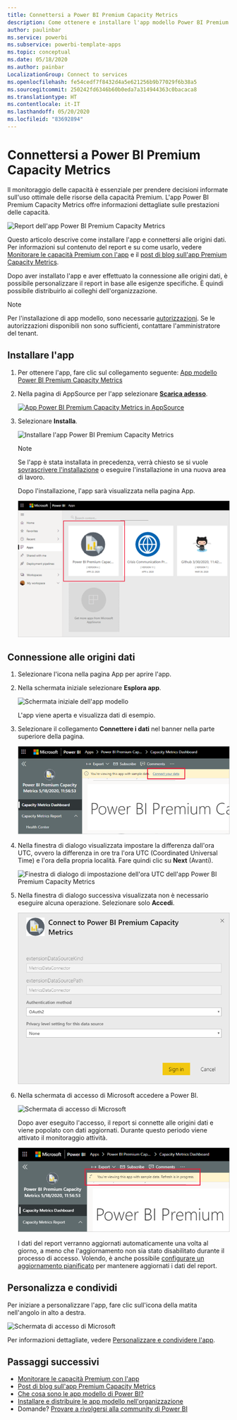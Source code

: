 ```yaml
---
title: Connettersi a Power BI Premium Capacity Metrics
description: Come ottenere e installare l'app modello Power BI Premium Capacity Metrics e come connettersi ai dati
author: paulinbar
ms.service: powerbi
ms.subservice: powerbi-template-apps
ms.topic: conceptual
ms.date: 05/18/2020
ms.author: painbar
LocalizationGroup: Connect to services
ms.openlocfilehash: fe54cedf7f8432d4a5e621256b9b77029f6b38a5
ms.sourcegitcommit: 250242fd6346b60b0eda7a314944363c0bacaca8
ms.translationtype: HT
ms.contentlocale: it-IT
ms.lasthandoff: 05/20/2020
ms.locfileid: "83692894"
---
```

# <a name="connect-to-power-bi-premium-capacity-metrics"></a>Connettersi a Power BI Premium Capacity Metrics
Il monitoraggio delle capacità è essenziale per prendere decisioni informate sull'uso ottimale delle risorse della capacità Premium. L'app Power BI Premium Capacity Metrics offre informazioni dettagliate sulle prestazioni delle capacità.

![Report dell'app Power BI Premium Capacity Metrics](media/service-connect-to-pbi-premium-capacity-metrics/service-pbi-premium-capacity-metrics-app-report.png)

Questo articolo descrive come installare l'app e connettersi alle origini dati. Per informazioni sul contenuto del report e su come usarlo, vedere [Monitorare le capacità Premium con l'app](../service-admin-premium-monitor-capacity.md) e il [post di blog sull'app Premium Capacity Metrics](https://powerbi.microsoft.com/blog/premium-capacity-metrics-app-new-health-center-with-kpis-to-explore-relevant-metrics-and-steps-to-mitigate-issues/).

Dopo aver installato l'app e aver effettuato la connessione alle origini dati, è possibile personalizzare il report in base alle esigenze specifiche. È quindi possibile distribuirlo ai colleghi dell'organizzazione.

> [!NOTE]
> Per l'installazione di app modello, sono necessarie [autorizzazioni](./service-template-apps-install-distribute.md#prerequisites). Se le autorizzazioni disponibili non sono sufficienti, contattare l'amministratore del tenant.

## <a name="install-the-app"></a>Installare l'app

1. Per ottenere l'app, fare clic sul collegamento seguente: [App modello Power BI Premium Capacity Metrics](https://app.powerbi.com/groups/me/getapps/services/pbi_pcmm.capacity-metrics-dxt)

1. Nella pagina di AppSource per l'app selezionare [**Scarica adesso**](https://app.powerbi.com/groups/me/getapps/services/pbi_pcmm.capacity-metrics-dxt).

    [![App Power BI Premium Capacity Metrics in AppSource](media/service-connect-to-pbi-premium-capacity-metrics/service-pbi-premium-capacity-metrics-app-appsource-get-it-now.png)](https://app.powerbi.com/groups/me/getapps/services/pbi_pcmm.capacity-metrics-dxt)

1. Selezionare **Installa**. 

    ![Installare l'app Power BI Premium Capacity Metrics](media/service-connect-to-pbi-premium-capacity-metrics/service-pbi-premium-capacity-metric-select-install.png)

    > [!NOTE]
    > Se l'app è stata installata in precedenza, verrà chiesto se si vuole [sovrascrivere l'installazione](./service-template-apps-install-distribute.md#update-a-template-app) o eseguire l'installazione in una nuova area di lavoro.

    Dopo l'installazione, l'app sarà visualizzata nella pagina App.

   ![App Power BI Premium Capacity Metrics nella pagina App](media/service-connect-to-pbi-premium-capacity-metrics/service-pbi-premium-capacity-metrics-app-apps-page-icon.png)

## <a name="connect-to-data-sources"></a>Connessione alle origini dati

1. Selezionare l'icona nella pagina App per aprire l'app.

1. Nella schermata iniziale selezionare **Esplora app**.

   ![Schermata iniziale dell'app modello](media/service-connect-to-pbi-premium-capacity-metrics/service-pbi-premium-capacity-metrics-app-splash-screen.png)

   L'app viene aperta e visualizza dati di esempio.

1. Selezionare il collegamento **Connettere i dati** nel banner nella parte superiore della pagina.

   ![Collegamento Connettere i dati dell'app Power BI Premium Capacity Metrics](media/service-connect-to-pbi-premium-capacity-metrics/service-pbi-premium-capacity-metrics-app-connect-data.png)

1. Nella finestra di dialogo visualizzata impostare la differenza dall'ora UTC, ovvero la differenza in ore tra l'ora UTC (Coordinated Universal Time) e l'ora della propria località. Fare quindi clic su **Next** (Avanti).
  
   ![Finestra di dialogo di impostazione dell'ora UTC dell'app Power BI Premium Capacity Metrics](media/service-connect-to-pbi-premium-capacity-metrics/service-pbi-premium-capacity-metrics-app-setutc-dialog.png)

1. Nella finestra di dialogo successiva visualizzata non è necessario eseguire alcuna operazione. Selezionare solo **Accedi**.

   ![Finestra di dialogo di autenticazione dell'app Power BI Premium Capacity Metrics](media/service-connect-to-pbi-premium-capacity-metrics/service-pbi-premium-capacity-metrics-app-authentication-dialog.png)

1. Nella schermata di accesso di Microsoft accedere a Power BI.

   ![Schermata di accesso di Microsoft](media/service-connect-to-pbi-premium-capacity-metrics/service-pbi-premium-capacity-metrics-app-microsoft-login.png)

   Dopo aver eseguito l'accesso, il report si connette alle origini dati e viene popolato con dati aggiornati. Durante questo periodo viene attivato il monitoraggio attività.

   ![Aggiornamento in corso dell'app Power BI Premium Capacity Metrics](media/service-connect-to-pbi-premium-capacity-metrics/service-pbi-premium-capacity-metrics-app-refresh-monitor.png)

   I dati del report verranno aggiornati automaticamente una volta al giorno, a meno che l'aggiornamento non sia stato disabilitato durante il processo di accesso. Volendo, è anche possibile [configurare un aggiornamento pianificato](./refresh-scheduled-refresh.md) per mantenere aggiornati i dati del report.

## <a name="customize-and-share"></a>Personalizza e condividi

Per iniziare a personalizzare l'app, fare clic sull'icona della matita nell'angolo in alto a destra.

 ![Schermata di accesso di Microsoft](media/service-connect-to-pbi-premium-capacity-metrics/service-pbi-premium-capacity-metrics-app-customize.png)

Per informazioni dettagliate, vedere [Personalizzare e condividere l'app](./service-template-apps-install-distribute.md#customize-and-share-the-app).

## <a name="next-steps"></a>Passaggi successivi
* [Monitorare le capacità Premium con l'app](../admin/service-admin-premium-monitor-capacity.md)
* [Post di blog sull'app Premium Capacity Metrics](https://powerbi.microsoft.com/blog/premium-capacity-metrics-app-new-health-center-with-kpis-to-explore-relevant-metrics-and-steps-to-mitigate-issues/)
* [Che cosa sono le app modello di Power BI?](./service-template-apps-overview.md)
* [Installare e distribuire le app modello nell'organizzazione](./service-template-apps-install-distribute.md)
* Domande? [Provare a rivolgersi alla community di Power BI](https://community.powerbi.com/)